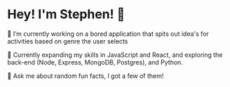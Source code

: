 <h1 align="left">Hey! I'm Stephen! 👋</h1>

<p>
🔭 I’m currently working on a bored application that spits out idea's for activities based on genre the user selects

🌱 Currently expanding my skills in JavaScript and React, and exploring the back-end (Node, Express, MongoDB, Postgres), and Python.

💬 Ask me about random fun facts, I got a few of them!
</p>
<!--
**samcmullin/samcmullin** is a ✨ _special_ ✨ repository because its `README.md` (this file) appears on your GitHub profile.

Here are some ideas to get you started:

- 🔭 I’m currently working on ...
- 🌱 I’m currently learning ...
- 👯 I’m looking to collaborate on ...
- 🤔 I’m looking for help with ...
- 💬 Ask me about ...
- 📫 How to reach me: ...
- 😄 Pronouns: ...
- ⚡ Fun fact: ...
-->
